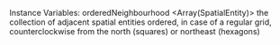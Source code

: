 Instance Variables:
	orderedNeighbourhood	<Array(SpatialEntity)>  the collection of adjacent spatial entities ordered, in case of a regular grid, counterclockwise from the north (squares) or northeast (hexagons) 
